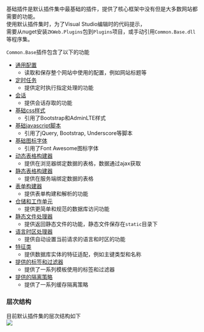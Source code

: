 基础插件是默认插件集中最基础的插件，提供了核心框架中没有但是大多数网站都需要的功能。<br/>
使用默认插件集时，为了Visual Studio编辑时的代码提示，<br/>
需要从nuget安装`ZKWeb.Plugins`包到`Plugins`项目，或手动引用`Common.Base.dll`等程序集。

`Common.Base`插件包含了以下的功能

- [通用配置](common.base.generic_config)
	- 读取和保存整个网站中使用的配置，例如网站标题等
- [定时任务](common.base.scheduled_task)
	- 提供定时执行指定处理的功能
- [会话](common.base.session)
	- 提供会话存取的功能
- [基础css样式](common.base.css)
	- 引用了Bootstrap和AdminLTE样式
- [基础javascript脚本](common.base.javascript)
	- 引用了jQuery, Bootstrap, Underscore等脚本
- [基础图标字体](common.base.font)
	- 引用了Font Awesome图标字体
- [动态表格构建器](common.base.ajax_table)
	- 提供在浏览器绑定数据的表格，数据通过ajax获取
- [静态表格构建器](common.base.static_table)
	- 提供在服务端绑定数据的表格
- [表单构建器](common.base.form_builder)
	- 提供表单构建和解析的功能
- [仓储和工作单元](common.base.repository_uow)
	- 提供更简单和规范的数据库访问功能
- [静态文件处理器](common.base.static_handler)
	- 提供返回静态文件的功能，静态文件保存在`static`目录下
- [语言时区处理器](common.base.locale_handler)
	- 提供自动设置当前请求的语言和时区的功能
- [特征类](common.base.traits)
	- 提供数据库实体的特征适配，例如主键类型和名称
- [提供的标签和过滤器](common.base.tag_and_filter)
	- 提供了一系列模板使用的标签和过滤器
- [提供的隔离策略](common.base.cache_policy)
	- 提供了一系列缓存隔离策略

### 层次结构

目前默认插件集的层次结构如下<br/>
![](img/architecture.jpg)
